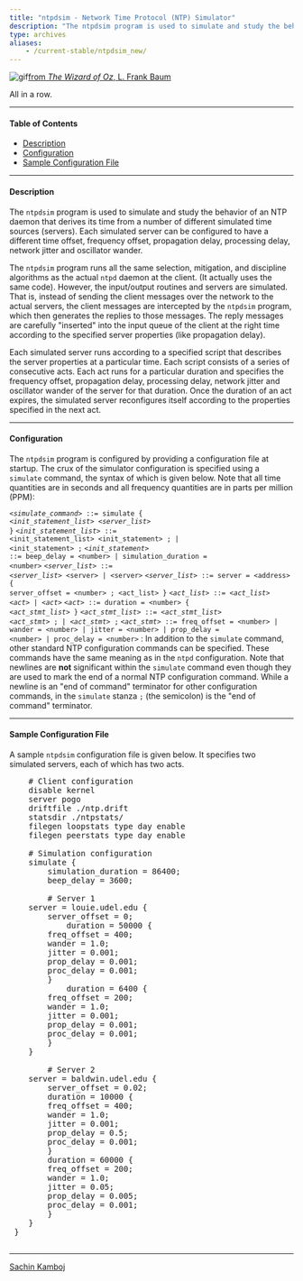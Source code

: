 ```yaml
---
title: "ntpdsim - Network Time Protocol (NTP) Simulator"
description: "The ntpdsim program is used to simulate and study the behavior of an NTP daemon that derives its time from a number of different simulated time servers. Each simulated server can be configured to have a different time offset, frequency offset, propagation delay, processing delay, network jitter, and oscillator wander."
type: archives
aliases:
    - /current-stable/ntpdsim_new/
---
```


![gif](/documentation/pic/oz2.gif)[from _The Wizard of Oz_, L. Frank Baum](/reflib/pictures/)

All in a row.

* * *

#### Table of Contents

*   [Description](/documentation/4.2.8-series/ntpdsim_new/#description)
*   [Configuration](/documentation/4.2.8-series/ntpdsim_new/#configuration)
*   [Sample Configuration File](/documentation/4.2.8-series/ntpdsim_new/#sample-configuration-file)

* * *

#### Description

The `ntpdsim` program is used to simulate and study the behavior of an NTP daemon that derives its time from a number of different simulated time sources (servers). Each simulated server can be configured to have a different time offset, frequency offset, propagation delay, processing delay, network jitter and oscillator wander.

The `ntpdsim` program runs all the same selection, mitigation, and discipline algorithms as the actual `ntpd` daemon at the client. (It actually uses the same code). However, the input/output routines and servers are simulated. That is, instead of sending the client messages over the network to the actual servers, the client messages are intercepted by the `ntpdsim` program, which then generates the replies to those messages. The reply messages are carefully "inserted" into the input queue of the client at the right time according to the specified server properties (like propagation delay).

Each simulated server runs according to a specified script that describes the server properties at a particular time. Each script consists of a series of consecutive acts. Each act runs for a particular duration and specifies the frequency offset, propagation delay, processing delay, network jitter and oscillator wander of the server for that duration. Once the duration of an act expires, the simulated server reconfigures itself according to the properties specified in the next act.

* * *

#### Configuration

The `ntpdsim` program is configured by providing a configuration file at startup. The crux of the simulator configuration is specified using a `simulate` command, the syntax of which is given below. Note that all time quantities are in seconds and all frequency quantities are in parts per million (PPM):

<code><_simulate_command_> ::= simulate { <_init_statement_list_> <_server_list_> }</code>
<code><_init_statement_list_> ::= <init_statement_list> <init_statement> ; | <init_statement> ;</code> 
<code><_init_statement_> ::= beep_delay = \<number> | simulation_duration = \<number></code>
<code><_server_list_> ::= <_server_list_> \<server> | \<server></code>
<code><_server_list_> ::= server = \<address> { server_offset = \<number> ; <act_list> }</code>
<code><_act_list_> ::= <_act_list_> <_act_> | <_act_></code>
<code><_act_> ::= duration = \<number> { <_act_stmt_list_> }</code>
<code><_act_stmt_list_> ::= <_act_stmt_list_> <_act_stmt_> ; | <_act_stmt_> ;</code>
<code><_act_stmt_> ::= freq_offset = \<number> | wander = \<number> | jitter = \<number> | prop_delay = \<number> | proc_delay = \<number></code>
: In addition to the `simulate` command, other standard NTP configuration commands can be specified. These commands have the same meaning as in the `ntpd` configuration. Note that newlines are **not** significant within the `simulate` command even though they are used to mark the end of a normal NTP configuration command. While a newline is an "end of command" terminator for other configuration commands, in the `simulate` stanza `;` (the semicolon) is the "end of command" terminator.

* * *

#### Sample Configuration File

A sample `ntpdsim` configuration file is given below. It specifies two simulated servers, each of which has two acts.

<pre>    # Client configuration
    disable kernel
    server pogo
    driftfile ./ntp.drift
    statsdir ./ntpstats/
    filegen loopstats type day enable
    filegen peerstats type day enable

    # Simulation configuration
    simulate {
        simulation_duration = 86400;
        beep_delay = 3600;

        # Server 1
	server = louie.udel.edu {
	    server_offset = 0;
            duration = 50000 {
		freq_offset = 400;
		wander = 1.0;
		jitter = 0.001;
		prop_delay = 0.001;
		proc_delay = 0.001;
	    }
            duration = 6400 {
		freq_offset = 200;
		wander = 1.0;
		jitter = 0.001;
		prop_delay = 0.001;
		proc_delay = 0.001;
	    }
	}

        # Server 2
	server = baldwin.udel.edu {
	    server_offset = 0.02;
	    duration = 10000 {
		freq_offset = 400;
		wander = 1.0;
		jitter = 0.001;
		prop_delay = 0.5;
		proc_delay = 0.001;
	    }
	    duration = 60000 {
		freq_offset = 200;
		wander = 1.0;
		jitter = 0.05;
		prop_delay = 0.005;
		proc_delay = 0.001;
	    }
	}
 }
  </pre>

* * *

[Sachin Kamboj](mailto:skamboj@udel.edu)

